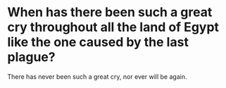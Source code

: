# When has there been such a great cry throughout all the land of Egypt like the one caused by the last plague?

There has never been such a great cry, nor ever will be again.
